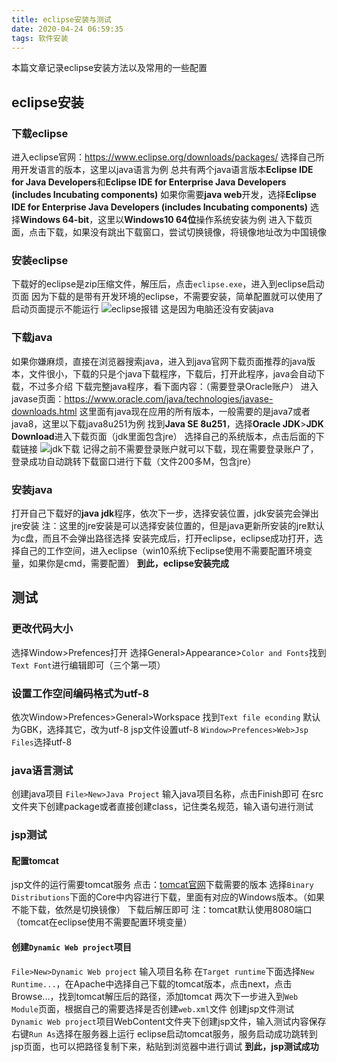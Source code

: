 ```yaml
---
title: eclipse安装与测试
date: 2020-04-24 06:59:35
tags: 软件安装
---
```

本篇文章记录eclipse安装方法以及常用的一些配置
<!--more-->
## eclipse安装
### 下载eclipse
进入eclipse官网：https://www.eclipse.org/downloads/packages/
选择自己所用开发语言的版本，这里以java语言为例
总共有两个java语言版本**Eclipse IDE for Java Developers**和**Eclipse IDE for Enterprise Java Developers (includes Incubating components)**
如果你需要**java web**开发，选择**Eclipse IDE for Enterprise Java Developers (includes Incubating components)**
选择**Windows 64-bit**，这里以**Windows10 64位**操作系统安装为例
进入下载页面，点击下载，如果没有跳出下载窗口，尝试切换镜像，将镜像地址改为中国镜像
### 安装eclipse
下载好的eclipse是zip压缩文件，解压后，点击`eclipse.exe`，进入到eclipse启动页面
因为下载的是带有开发环境的eclipse，不需要安装，简单配置就可以使用了
启动页面提示不能运行
![eclipse报错](https://i.loli.net/2020/04/24/K3VICjkMBFa6o9e.png)
这是因为电脑还没有安装java
### 下载java
如果你嫌麻烦，直接在浏览器搜索java，进入到java官网下载页面推荐的java版本，文件很小，下载的只是个java下载程序，下载后，打开此程序，java会自动下载，不过多介绍
下载完整java程序，看下面内容：（需要登录Oracle账户）
进入javase页面：https://www.oracle.com/java/technologies/javase-downloads.html
这里面有java现在应用的所有版本，一般需要的是java7或者java8，这里以下载java8u251为例
找到**Java SE 8u251**，选择**Oracle JDK**>**JDK Download**进入下载页面（jdk里面包含jre）
选择自己的系统版本，点击后面的下载链接
![jdk下载](https://i.loli.net/2020/04/24/5DonH4pZYAMm1Kj.png)
记得之前不需要登录账户就可以下载，现在需要登录账户了，登录成功自动跳转下载窗口进行下载（文件200多M，包含jre）
### 安装java
打开自己下载好的**java jdk**程序，依次下一步，选择安装位置，jdk安装完会弹出jre安装
注：这里的jre安装是可以选择安装位置的，但是java更新所安装的jre默认为c盘，而且不会弹出路径选择
安装完成后，打开eclipse，eclipse成功打开，选择自己的工作空间，进入eclipse（win10系统下eclipse使用不需要配置环境变量，如果你是cmd，需要配置）
**到此，eclipse安装完成**
## 测试
### 更改代码大小
选择Window>Prefences打开
选择General>Appearance>`Color and Fonts`找到`Text Font`进行编辑即可（三个第一项）
### 设置工作空间编码格式为utf-8
依次Window>Prefences>General>Workspace
找到`Text file econding`
默认为GBK，选择其它，改为utf-8
jsp文件设置utf-8
`Window>Prefences>Web>Jsp Files`选择utf-8
### java语言测试
创建java项目
`File>New>Java Project`
输入java项目名称，点击Finish即可
在src文件夹下创建package或者直接创建class，记住类名规范，输入语句进行测试
### jsp测试
#### 配置tomcat
jsp文件的运行需要tomcat服务
点击：[tomcat官网](http://tomcat.apache.org/)下载需要的版本
选择`Binary Distributions`下面的Core中内容进行下载，里面有对应的Windows版本。（如果不能下载，依然是切换镜像）
下载后解压即可
注：tomcat默认使用8080端口（tomcat在eclipse使用不需要配置环境变量）
#### 创建`Dynamic Web project`项目
`File>New>Dynamic Web project`
输入项目名称
在`Target runtime`下面选择`New Runtime...`，在Apache中选择自己下载的tomcat版本，点击next，点击Browse...，找到tomcat解压后的路径，添加tomcat
两次下一步进入到`Web Module`页面，根据自己的需要选择是否创建`web.xml`文件
创建jsp文件测试
`Dynamic Web project`项目WebContent文件夹下创建jsp文件，输入测试内容保存
右键`Run As`选择在服务器上运行
eclipse启动tomcat服务，服务启动成功跳转到jsp页面，也可以把路径复制下来，粘贴到浏览器中进行调试
**到此，jsp测试成功**